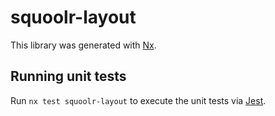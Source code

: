 # squoolr-layout

This library was generated with [Nx](https://nx.dev).

## Running unit tests

Run `nx test squoolr-layout` to execute the unit tests via [Jest](https://jestjs.io).
